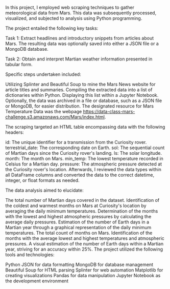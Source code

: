 In this project, I employed web scraping techniques to gather meteorological data from Mars. This data was subsequently processed, visualized, and subjected to analysis using Python programming.

The project entailed the following key tasks:

Task 1: Extract headlines and introductory snippets from articles about Mars. The resulting data was optionally saved into either a JSON file or a MongoDB database.

Task 2: Obtain and interpret Martian weather information presented in tabular form.

Specific steps undertaken included:

Utilizing Splinter and Beautiful Soup to mine the Mars News website for article titles and summaries.
Compiling the extracted data into a list of dictionaries within Python.
Displaying this list within a Jupyter Notebook.
Optionally, the data was archived in a file or database, such as a JSON file or MongoDB, for easier distribution.
The designated resource for Mars Temperature Data was the webpage https://data-class-mars-challenge.s3.amazonaws.com/Mars/index.html.

The scraping targeted an HTML table encompassing data with the following headers:

id: The unique identifier for a transmission from the Curiosity rover.
terrestrial_date: The corresponding date on Earth.
sol: The sequential count of Martian days since the Curiosity rover's landing.
ls: The solar longitude.
month: The month on Mars.
min_temp: The lowest temperature recorded in Celsius for a Martian day.
pressure: The atmospheric pressure detected at the Curiosity rover's location.
Afterwards, I reviewed the data types within all DataFrame columns and converted the data to the correct datetime, integer, or float formats as needed.

The data analysis aimed to elucidate:

The total number of Martian days covered in the dataset.
Identification of the coldest and warmest months on Mars at Curiosity's location by averaging the daily minimum temperatures.
Determination of the months with the lowest and highest atmospheric pressures by calculating the average daily pressures.
Estimation of the number of Earth days in a Martian year through a graphical representation of the daily minimum temperatures.
The total count of months on Mars.
Identification of the months with the average lowest and highest temperatures and atmospheric pressures.
A visual estimation of the number of Earth days within a Martian year, striving for an accuracy within 25%.
The project utilized the following tools and technologies:

Python
JSON for data formatting
MongoDB for database management
Beautiful Soup for HTML parsing
Splinter for web automation
Matplotlib for creating visualizations
Pandas for data manipulation
Jupyter Notebook as the development environment
